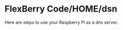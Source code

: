 FlexBerry Code/HOME/dsn
=======================


Here are steps to use your Raspberry Pi as a dns server.

